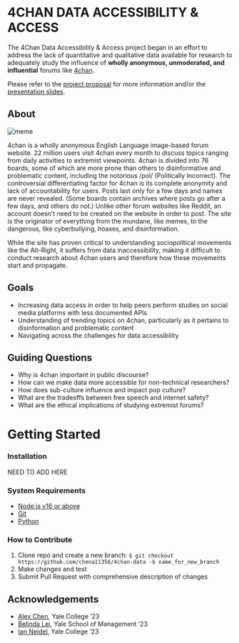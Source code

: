 4CHAN DATA ACCESSIBILITY & ACCESS
======

The 4Chan Data Accessibility & Access project began in an effort to address the lack of quantitative and qualitative data available for research to adequately study the influence of **wholly anonymous, unmoderated, and influential** forums like [4chan](https://www.4chan.org/). 

Please refer to the [project proposal](https://docs.google.com/document/d/1UUr4ICrPZ7bCPPykO3giH9UMEwxIIhoTFqbpSbwpHSc/edit?usp=sharing) for more information and/or the [presentation slides](https://docs.google.com/presentation/d/1eLEuoAExj_0qkn_goqQRF-Vf6OpRj0nAVFmIzxcJ6nQ/edit?usp=sharing).

## About
![meme](https://upload.wikimedia.org/wikipedia/en/6/63/Feels_good_man.jpg "Logo Title Text 1")

4chan is a wholly anonymous English Language image-based forum website. 22 million users visit 4chan every month to discuss topics ranging from daily activities to extremist viewpoints. 4chan is divided into 76 boards, some of which are more prone than others to disinformative and problematic content, including the notorious /pol/ (Politically Incorrect). The controversial differentiating factor for 4chan is its complete anonymity and lack of accountability for users. Posts last only for a few days and names are never revealed. (Some boards contain archives where posts go after a few days, and others do not.) Unlike other forum websites like Reddit, an account doesn’t need to be created on the website in order to post. The site is the originator of everything from the mundane, like memes, to the dangerous, like cyberbullying, hoaxes, and disinformation.

While the site has proven critical to understanding sociopolitical movements like the Alt-Right, it suffers from data inaccessibility, making it difficult to conduct research about 4chan users and therefore how these movements start and propagate.

## Goals
* Increasing data access in order to help peers perform studies on social media platforms with less documented APIs
* Understanding of trending topics on 4chan, particularly as it pertains to disinformation and problematic content
* Navigating across the challenges for data accessibility 

## Guiding Questions 
* Why is 4chan important in public discourse? 
* How can we make data more accessible for non-technical researchers? 
* How does sub-culture influence and impact pop culture? 
* What are the tradeoffs between free speech and internet safety? 
* What are the ethical implications of studying extremist forums? 

Getting Started
======

### Installation 
NEED TO ADD HERE

### System Requirements 
* [Node.js v16 or above](https://nodejs.org/en/download/)
* [Git](https://git-scm.com/book/en/v2/Getting-Started-Installing-Git)
* [Python](https://www.python.org/downloads/)


### How to Contribute
1. Clone repo and create a new branch: `$ git checkout https://github.com/chena11356/4chan-data -b name_for_new_branch`
2. Make changes and test
3. Submit Pull Request with comprehensive description of changes

## Acknowledgements 
* [Alex Chen](https://www.linkedin.com/in/chena11356/), Yale College ‘23
* [Belinda Lei](https://www.linkedin.com/in/belinda-lei/), Yale School of Management ‘23 
* [Ian Neidel](https://www.linkedin.com/in/ian-neidel/), Yale College ‘23




